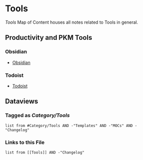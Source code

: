 # Tools

*Tools* Map of Content houses all notes related to Tools in general.

## Productivity and PKM Tools

### Obsidian

* [Obsidian](PKM%20Tools/Obsidian/Obsidian.md)

### Todoist

* [Todoist](Productivity%20Tools/Todoist.md)

## Dataviews

### Tagged as *Category/Tools*

````dataview
list from #Category/Tools AND -"Templates" AND -"MOCs" AND -"Changelog"
````

### Links to this File

````dataview
list from [[Tools]] AND -"Changelog"
````
